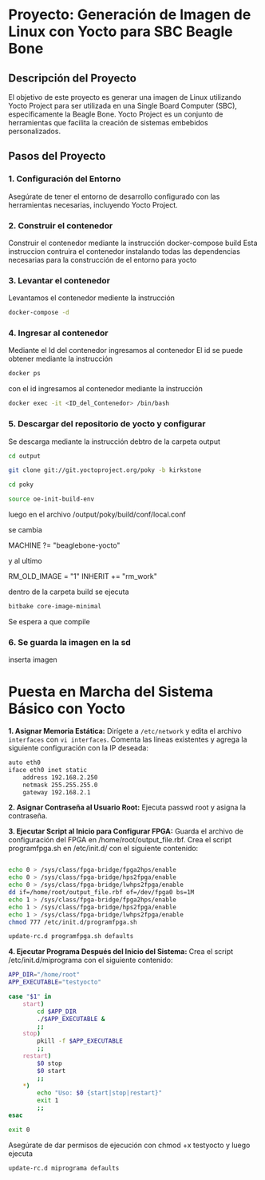 
# Proyecto: Generación de Imagen de Linux con Yocto para SBC Beagle Bone

## Descripción del Proyecto
El objetivo de este proyecto es generar una imagen de Linux utilizando Yocto Project para ser utilizada en una Single Board Computer (SBC), específicamente la Beagle Bone. Yocto Project es un conjunto de herramientas que facilita la creación de sistemas embebidos personalizados.

## Pasos del Proyecto

### 1. Configuración del Entorno
Asegúrate de tener el entorno de desarrollo configurado con las herramientas necesarias, incluyendo Yocto Project.

### 2. Construir el contenedor
Construir el contenedor mediante la instrucción
docker-compose build
Esta instruccion contruira el contenedor instalando todas las dependencias necesarias para la construcción de el entorno para yocto

### 3. Levantar el contenedor
Levantamos el contenedor mediente la instrucción
```bash
docker-compose -d
```

### 4. Ingresar al contenedor 
Mediante el Id del contenedor ingresamos al contenedor
El id se puede obtener mediante la instrucción
```bash
docker ps
```
con el id ingresamos al contenedor mediante la instrucción
```bash
docker exec -it <ID_del_Contenedor> /bin/bash
```

### 5. Descargar del repositorio de yocto y configurar
Se descarga mediante la instrucción debtro de la carpeta output

```bash
cd output

git clone git://git.yoctoproject.org/poky -b kirkstone

cd poky

source oe-init-build-env 
```

luego en el archivo /output/poky/build/conf/local.conf

se cambia  

MACHINE ?= "beaglebone-yocto"

y al ultimo

RM_OLD_IMAGE = "1"
INHERIT += "rm_work"


dentro de la carpeta build se ejecuta
```bash
bitbake core-image-minimal
```

Se espera a que compile 



### 6. Se guarda la imagen en la sd

inserta imagen



# Puesta en Marcha del Sistema Básico con Yocto

**1. Asignar Memoria Estática:**
Dirígete a `/etc/network` y edita el archivo `interfaces` con `vi interfaces`. Comenta las líneas existentes y agrega la siguiente configuración con la IP deseada:

```bash
auto eth0 
iface eth0 inet static 
    address 192.168.2.250 
    netmask 255.255.255.0 
    gateway 192.168.2.1 
```

**2. Asignar Contraseña al Usuario Root:**
Ejecuta passwd root y asigna la contraseña.

**3. Ejecutar Script al Inicio para Configurar FPGA:**
Guarda el archivo de configuración del FPGA en /home/root/output_file.rbf. Crea el script programfpga.sh en /etc/init.d/ con el siguiente contenido:

```bash

echo 0 > /sys/class/fpga-bridge/fpga2hps/enable
echo 0 > /sys/class/fpga-bridge/hps2fpga/enable
echo 0 > /sys/class/fpga-bridge/lwhps2fpga/enable
dd if=/home/root/output_file.rbf of=/dev/fpga0 bs=1M
echo 1 > /sys/class/fpga-bridge/fpga2hps/enable
echo 1 > /sys/class/fpga-bridge/hps2fpga/enable
echo 1 > /sys/class/fpga-bridge/lwhps2fpga/enable
chmod 777 /etc/init.d/programfpga.sh
```
```bash
update-rc.d programfpga.sh defaults
```

**4. Ejecutar Programa Después del Inicio del Sistema:**
Crea el script /etc/init.d/miprograma con el siguiente contenido:

```bash
APP_DIR="/home/root"
APP_EXECUTABLE="testyocto"

case "$1" in
    start)
        cd $APP_DIR
        ./$APP_EXECUTABLE &
        ;;
    stop)
        pkill -f $APP_EXECUTABLE
        ;;
    restart)
        $0 stop
        $0 start
        ;;
    *)
        echo "Uso: $0 {start|stop|restart}"
        exit 1
        ;;
esac

exit 0
```
Asegúrate de dar permisos de ejecución con chmod +x testyocto y luego ejecuta 

```bash
update-rc.d miprograma defaults
```